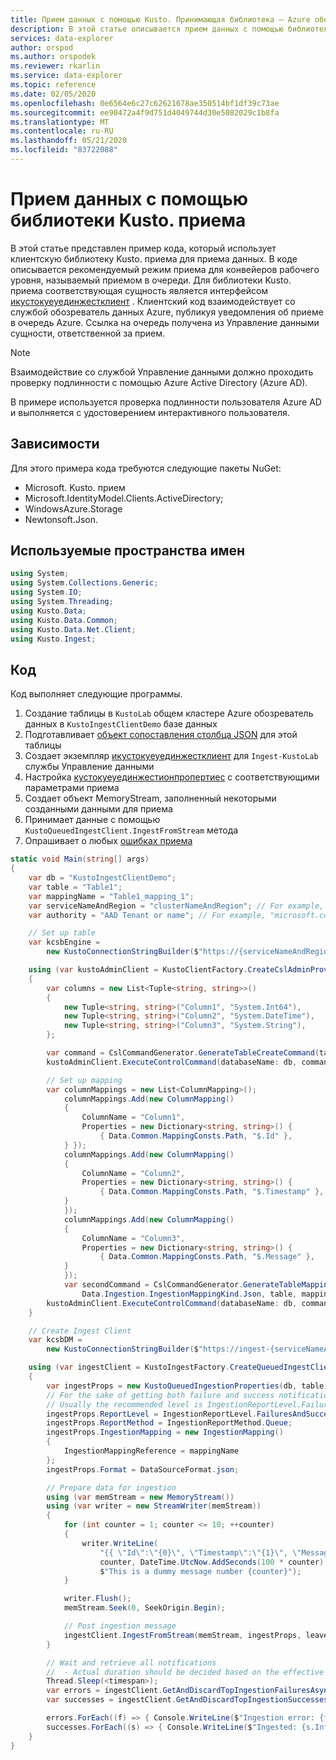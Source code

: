 ```yaml
---
title: Прием данных с помощью Kusto. Принимающая библиотека — Azure обозреватель данных
description: В этой статье описывается прием данных с помощью библиотеки Kusto. приема Azure обозреватель данных.
services: data-explorer
author: orspod
ms.author: orspodek
ms.reviewer: rkarlin
ms.service: data-explorer
ms.topic: reference
ms.date: 02/05/2020
ms.openlocfilehash: 0e6564e6c27c62621678ae350514bf1df39c73ae
ms.sourcegitcommit: ee90472a4f9d751d4049744d30e5082029c1b8fa
ms.translationtype: MT
ms.contentlocale: ru-RU
ms.lasthandoff: 05/21/2020
ms.locfileid: "83722088"
---
```

# <a name="data-ingestion-with-the-kustoingest-library"></a>Прием данных с помощью библиотеки Kusto. приема

В этой статье представлен пример кода, который использует клиентскую библиотеку Kusto. приема для приема данных. В коде описывается рекомендуемый режим приема для конвейеров рабочего уровня, называемый приемом в очереди. Для библиотеки Kusto. приема соответствующая сущность является интерфейсом [икустокуеуединжестклиент](kusto-ingest-client-reference.md#interface-ikustoqueuedingestclient) . Клиентский код взаимодействует со службой обозреватель данных Azure, публикуя уведомления об приеме в очередь Azure. Ссылка на очередь получена из Управление данными сущности, ответственной за прием. 

> [!NOTE]
> Взаимодействие со службой Управление данными должно проходить проверку подлинности с помощью Azure Active Directory (Azure AD).

В примере используется проверка подлинности пользователя Azure AD и выполняется с удостоверением интерактивного пользователя.

## <a name="dependencies"></a>Зависимости

Для этого примера кода требуются следующие пакеты NuGet:
* Microsoft. Kusto. прием
* Microsoft.IdentityModel.Clients.ActiveDirectory;
* WindowsAzure.Storage
* Newtonsoft.Json.

## <a name="namespaces-used"></a>Используемые пространства имен

```csharp
using System;
using System.Collections.Generic;
using System.IO;
using System.Threading;
using Kusto.Data;
using Kusto.Data.Common;
using Kusto.Data.Net.Client;
using Kusto.Ingest;
```

## <a name="code"></a>Код

Код выполняет следующие программы.
1. Создание таблицы в `KustoLab` общем кластере Azure обозреватель данных в `KustoIngestClientDemo` базе данных
2. Подготавливает [объект сопоставления столбца JSON](../../management/create-ingestion-mapping-command.md) для этой таблицы
3. Создает экземпляр [икустокуеуединжестклиент](kusto-ingest-client-reference.md#interface-ikustoqueuedingestclient) для `Ingest-KustoLab` службы Управление данными
4. Настройка [кустокуеуединжестионпропертиес](kusto-ingest-client-reference.md#class-kustoqueuedingestionproperties) с соответствующими параметрами приема
5. Создает объект MemoryStream, заполненный некоторыми созданными данными для приема
6. Принимает данные с помощью `KustoQueuedIngestClient.IngestFromStream` метода
7. Опрашивает о любых [ошибках приема](kusto-ingest-client-status.md#tracking-ingestion-status-kustoqueuedingestclient)

```csharp
static void Main(string[] args)
{
    var db = "KustoIngestClientDemo";
    var table = "Table1";
    var mappingName = "Table1_mapping_1";
    var serviceNameAndRegion = "clusterNameAndRegion"; // For example, "mycluster.westus"
    var authority = "AAD Tenant or name"; // For example, "microsoft.com"

    // Set up table
    var kcsbEngine =
        new KustoConnectionStringBuilder($"https://{serviceNameAndRegion}.kusto.windows.net").WithAadUserPromptAuthentication(authority: $"{authority}");

    using (var kustoAdminClient = KustoClientFactory.CreateCslAdminProvider(kcsbEngine))
    {
        var columns = new List<Tuple<string, string>>()
        {
            new Tuple<string, string>("Column1", "System.Int64"),
            new Tuple<string, string>("Column2", "System.DateTime"),
            new Tuple<string, string>("Column3", "System.String"),
        };

        var command = CslCommandGenerator.GenerateTableCreateCommand(table, columns);
        kustoAdminClient.ExecuteControlCommand(databaseName: db, command: command);

        // Set up mapping
        var columnMappings = new List<ColumnMapping>();
            columnMappings.Add(new ColumnMapping()
            {
                ColumnName = "Column1",
                Properties = new Dictionary<string, string>() {
                    { Data.Common.MappingConsts.Path, "$.Id" },
            } });
            columnMappings.Add(new ColumnMapping()
            {
                ColumnName = "Column2",
                Properties = new Dictionary<string, string>() {
                    { Data.Common.MappingConsts.Path, "$.Timestamp" },
            }
            });
            columnMappings.Add(new ColumnMapping()
            {
                ColumnName = "Column3",
                Properties = new Dictionary<string, string>() {
                    { Data.Common.MappingConsts.Path, "$.Message" },
            }
            });
            var secondCommand = CslCommandGenerator.GenerateTableMappingCreateCommand(
                Data.Ingestion.IngestionMappingKind.Json, table, mappingName, columnMappings);
        kustoAdminClient.ExecuteControlCommand(databaseName: db, command: secondCommand);
    }

    // Create Ingest Client
    var kcsbDM =
        new KustoConnectionStringBuilder($"https://ingest-{serviceNameAndRegion}.kusto.windows.net").WithAadUserPromptAuthentication(authority: $"{authority}");

    using (var ingestClient = KustoIngestFactory.CreateQueuedIngestClient(kcsbDM))
    {
        var ingestProps = new KustoQueuedIngestionProperties(db, table);
        // For the sake of getting both failure and success notifications we set this to IngestionReportLevel.FailuresAndSuccesses
        // Usually the recommended level is IngestionReportLevel.FailuresOnly
        ingestProps.ReportLevel = IngestionReportLevel.FailuresAndSuccesses;
        ingestProps.ReportMethod = IngestionReportMethod.Queue;
        ingestProps.IngestionMapping = new IngestionMapping()
        { 
            IngestionMappingReference = mappingName
        };
        ingestProps.Format = DataSourceFormat.json;

        // Prepare data for ingestion
        using (var memStream = new MemoryStream())
        using (var writer = new StreamWriter(memStream))
        {
            for (int counter = 1; counter <= 10; ++counter)
            {
                writer.WriteLine(
                    "{{ \"Id\":\"{0}\", \"Timestamp\":\"{1}\", \"Message\":\"{2}\" }}",
                    counter, DateTime.UtcNow.AddSeconds(100 * counter),
                    $"This is a dummy message number {counter}");
            }

            writer.Flush();
            memStream.Seek(0, SeekOrigin.Begin);

            // Post ingestion message
            ingestClient.IngestFromStream(memStream, ingestProps, leaveOpen: true);
        }

        // Wait and retrieve all notifications
        //  - Actual duration should be decided based on the effective Ingestion Batching Policy set on the table/database
        Thread.Sleep(<timespan>);
        var errors = ingestClient.GetAndDiscardTopIngestionFailuresAsync().GetAwaiter().GetResult();
        var successes = ingestClient.GetAndDiscardTopIngestionSuccessesAsync().GetAwaiter().GetResult();

        errors.ForEach((f) => { Console.WriteLine($"Ingestion error: {f.Info.Details}"); });
        successes.ForEach((s) => { Console.WriteLine($"Ingested: {s.Info.IngestionSourcePath}"); });
    }
}
```
